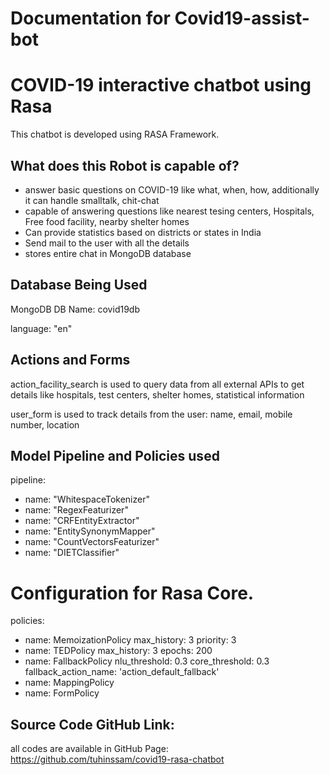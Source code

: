 # Documentation for Covid19-assist-bot

# COVID-19 interactive chatbot using Rasa
This chatbot is developed using RASA Framework. 

## What does this Robot is capable of?
- answer basic questions on COVID-19 like what, when, how, additionally it can handle smalltalk, chit-chat
- capable of answering questions like nearest tesing centers, Hospitals, Free food facility, nearby shelter homes
- Can provide statistics based on districts or states in India
- Send mail to the user with all the details
- stores entire chat in MongoDB database

## Database Being Used
MongoDB
DB Name: covid19db

language: "en"

## Actions and Forms
action_facility_search is used to query data from all external APIs to get details like hospitals, test centers, shelter homes, statistical information

user_form is used to track details from the user: name, email, mobile number, location

## Model Pipeline and Policies used

pipeline:
- name: "WhitespaceTokenizer"
- name: "RegexFeaturizer"
- name: "CRFEntityExtractor"
- name: "EntitySynonymMapper"
- name: "CountVectorsFeaturizer"
- name: "DIETClassifier"

# Configuration for Rasa Core.
policies:
  - name: MemoizationPolicy
    max_history: 3
    priority: 3
  - name: TEDPolicy
    max_history: 3
    epochs: 200
  - name: FallbackPolicy
    nlu_threshold: 0.3
    core_threshold: 0.3
    fallback_action_name: 'action_default_fallback'
  - name: MappingPolicy
  - name: FormPolicy

## Source Code GitHub Link:
all codes are available in GitHub Page: https://github.com/tuhinssam/covid19-rasa-chatbot